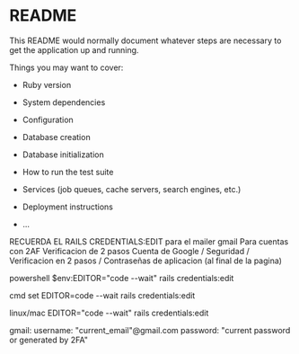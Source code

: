 # README

This README would normally document whatever steps are necessary to get the
application up and running.

Things you may want to cover:

* Ruby version

* System dependencies

* Configuration

* Database creation

* Database initialization

* How to run the test suite

* Services (job queues, cache servers, search engines, etc.)

* Deployment instructions

* ...


RECUERDA EL RAILS CREDENTIALS:EDIT para el mailer gmail Para cuentas con 2AF Verificacion de 2 pasos Cuenta de Google / Seguridad / Verificacion en 2 pasos / Contraseñas de aplicacion (al final de la pagina)

powershell $env:EDITOR="code --wait" rails credentials:edit

cmd set EDITOR=code --wait rails credentials:edit

linux/mac EDITOR="code --wait" rails credentials:edit

gmail:
  username: "current_email"@gmail.com
  password: "current password or generated by 2FA"